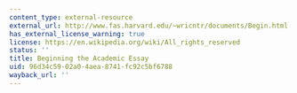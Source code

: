 ```yaml
---
content_type: external-resource
external_url: http://www.fas.harvard.edu/~wricntr/documents/Begin.html
has_external_license_warning: true
license: https://en.wikipedia.org/wiki/All_rights_reserved
status: ''
title: Beginning the Academic Essay
uid: 96d34c59-02a0-4aea-8741-fc92c5bf6788
wayback_url: ''
---
```

